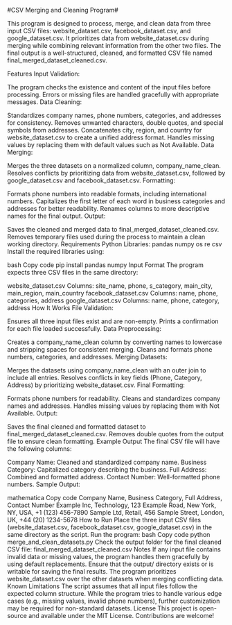 #CSV Merging and Cleaning Program#

This program is designed to process, merge, and clean data from three input CSV files: website_dataset.csv, facebook_dataset.csv, and google_dataset.csv. It prioritizes data from website_dataset.csv during merging while combining relevant information from the other two files. The final output is a well-structured, cleaned, and formatted CSV file named final_merged_dataset_cleaned.csv.

Features
Input Validation:

The program checks the existence and content of the input files before processing.
Errors or missing files are handled gracefully with appropriate messages.
Data Cleaning:

Standardizes company names, phone numbers, categories, and addresses for consistency.
Removes unwanted characters, double quotes, and special symbols from addresses.
Concatenates city, region, and country for website_dataset.csv to create a unified address format.
Handles missing values by replacing them with default values such as Not Available.
Data Merging:

Merges the three datasets on a normalized column, company_name_clean.
Resolves conflicts by prioritizing data from website_dataset.csv, followed by google_dataset.csv and facebook_dataset.csv.
Formatting:

Formats phone numbers into readable formats, including international numbers.
Capitalizes the first letter of each word in business categories and addresses for better readability.
Renames columns to more descriptive names for the final output.
Output:

Saves the cleaned and merged data to final_merged_dataset_cleaned.csv.
Removes temporary files used during the process to maintain a clean working directory.
Requirements
Python Libraries:
pandas
numpy
os
re
csv
Install the required libraries using:

bash
Copy code
pip install pandas numpy
Input Format
The program expects three CSV files in the same directory:

website_dataset.csv
Columns: site_name, phone, s_category, main_city, main_region, main_country
facebook_dataset.csv
Columns: name, phone, categories, address
google_dataset.csv
Columns: name, phone, category, address
How It Works
File Validation:

Ensures all three input files exist and are non-empty.
Prints a confirmation for each file loaded successfully.
Data Preprocessing:

Creates a company_name_clean column by converting names to lowercase and stripping spaces for consistent merging.
Cleans and formats phone numbers, categories, and addresses.
Merging Datasets:

Merges the datasets using company_name_clean with an outer join to include all entries.
Resolves conflicts in key fields (Phone, Category, Address) by prioritizing website_dataset.csv.
Final Formatting:

Formats phone numbers for readability.
Cleans and standardizes company names and addresses.
Handles missing values by replacing them with Not Available.
Output:

Saves the final cleaned and formatted dataset to final_merged_dataset_cleaned.csv.
Removes double quotes from the output file to ensure clean formatting.
Example Output
The final CSV file will have the following columns:

Company Name: Cleaned and standardized company name.
Business Category: Capitalized category describing the business.
Full Address: Combined and formatted address.
Contact Number: Well-formatted phone numbers.
Sample Output:

mathematica
Copy code
Company Name, Business Category, Full Address, Contact Number
Example Inc, Technology, 123 Example Road, New York, NY, USA, +1 (123) 456-7890
Sample Ltd, Retail, 456 Sample Street, London, UK, +44 (20) 1234-5678
How to Run
Place the three input CSV files (website_dataset.csv, facebook_dataset.csv, google_dataset.csv) in the same directory as the script.
Run the program:
bash
Copy code
python merge_and_clean_datasets.py
Check the output folder for the final cleaned CSV file:
final_merged_dataset_cleaned.csv
Notes
If any input file contains invalid data or missing values, the program handles them gracefully by using default replacements.
Ensure that the output/ directory exists or is writable for saving the final results.
The program prioritizes website_dataset.csv over the other datasets when merging conflicting data.
Known Limitations
The script assumes that all input files follow the expected column structure.
While the program tries to handle various edge cases (e.g., missing values, invalid phone numbers), further customization may be required for non-standard datasets.
License
This project is open-source and available under the MIT License. Contributions are welcome!
